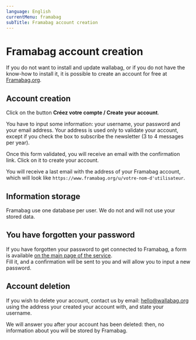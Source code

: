 ```yaml
---
language: English
currentMenu: framabag
subTitle: Framabag account creation
---
```


# Framabag account creation

If you do not want to install and update wallabag, or if you do not have the know-how to install it, it is possible to create an account for free at [Framabag.org](https://www.framabag.org).

## Account creation

Click on the button **Créez votre compte / Create your account**.

You have to input some information: your username, your password and your email address. Your address is used only to validate your account, except if you check the box to subscribe the newsletter (3 to 4 messages per year).

Once this form validated, you will receive an email with the confirmation link. Click on it to create your account.

You will receive a last email with the address of your Framabag account, which will look like
`https://www.framabag.org/u/votre-nom-d'utilisateur`.

## Information storage

Framabag use one database per user. We do not and will not use your stored data.

## You have forgotten your password

If you have forgotten your password to get connected to Framabag, a form is available [on the main page of the service](https://www.framabag.org).  
Fill it, and a confirmation will be sent to you and will allow you to input a new password.

## Account deletion

If you wish to delete your account, contact us by email: [hello@wallabag.org](mailto:hello@wallabag.org) using the address your created your account with, and state your username. 

We will answer you after your account has been deleted: then, no information about you will be stored by Framabag.
